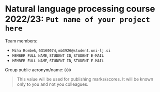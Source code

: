 # Natural language processing course 2022/23: `Put name of your project here`

Team members:
 * `Miha Bombek`, `63160074`, `mb3926@student.uni-lj.si`
 * `MEMBER FULL NAME`, `STUDENT ID`, `STUDENT E-MAIL`
 * `MEMBER FULL NAME`, `STUDENT ID`, `STUDENT E-MAIL`
 
Group public acronym/name: `BDO`
 > This value will be used for publishing marks/scores. It will be known only to you and not you colleagues.
